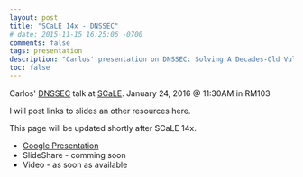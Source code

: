 ```yaml
---
layout: post
title: "SCaLE 14x - DNSSEC"
# date: 2015-11-15 16:25:06 -0700
comments: false
tags: presentation
description: "Carlos' presentation on DNSSEC: Solving A Decades-Old Vulnerability"
toc: false
---
```

Carlos' [DNSSEC](https://www.socallinuxexpo.org/scale/14x/presentations/dnssec) talk at [SCaLE](https://www.socallinuxexpo.org/). January 24, 2016 @ 11:30AM in RM103

I will post links to slides an other resources here.

This page will be updated shortly after SCaLE 14x.


- [Google Presentation](https://docs.google.com/presentation/d/1tdjpQ4-ezdyihRLQM0rPZAox98Eimow-ZGXtkOyvyR4/edit?usp=sharing)
- SlideShare - comming soon
- Video - as soon as available
